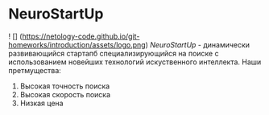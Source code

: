 # NeuroStartUp
! [] (https://netology-code.github.io/git-homeworks/introduction/assets/logo.png)
*NeuroStartUp* - динамически развивающийся стартапб специализирующийся на поиске с использованием новейших технологий искуственного интеллекта.
Наши претмущества:
1. Высокая точность поиска
2. Высокая скорость поиска
3. Низкая цена